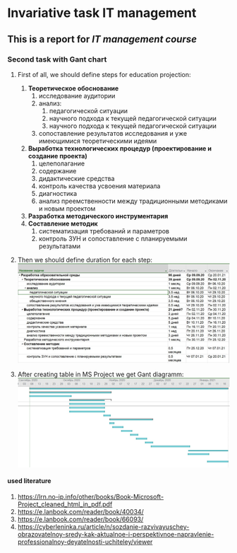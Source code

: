 # Invariative task IT management
## This is a report for *IT management course*
### Second task with Gant chart

1. First of all, we should define steps for education projection:

    1. **Теоретическое обоснование**
        1. исследование аудитории
        2. анализ:
            1. педагогической ситуации
            2. научного подхода к текущей педагогической ситуации
            3. научного подхода к текущей педагогической ситуации
        3. сопоставление результатов исследования и уже имеющимися теоретическими идеями
    2. **Выработка технологических процедур (проектирование и создание проекта)**
        1. целеполагание
        2. содержание
        3. дидактические средства
        4. контроль качества усвоения материала
        5. диагностика
        6. анализ преемственности между традиционными методиками и новым проектом
    3. **Разработка методического инструментария**
    4. **Составление методик** 
        1. систематизация требований и параметров
        2. контроль ЗУН и сопоставление с планируемыми результатами

2. Then we should define duration for each step:
![Table](1-table.jpg "Table")

3. After creating table in MS Project we get Gant diagramm:
![Gant diagramm](2-diagramm.jpg "Gant diagramm")


#### used literature
1. https://lrn.no-ip.info/other/books/Book-Microsoft-Project_cleaned_html_in_pdf.pdf
2. https://e.lanbook.com/reader/book/40034/
3. https://e.lanbook.com/reader/book/66093/
4. https://cyberleninka.ru/article/n/sozdanie-razvivayuschey-obrazovatelnoy-sredy-kak-aktualnoe-i-perspektivnoe-napravlenie-professionalnoy-deyatelnosti-uchiteley/viewer
